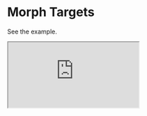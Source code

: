 # Morph Targets

See the example.

<iframe class="playground" src="https://alibaba.github.io/G3D/playground/?embed#item=morph-target"></iframe>
